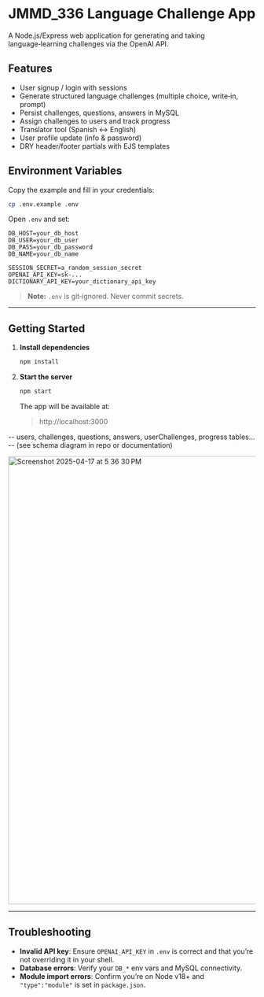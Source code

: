 # JMMD_336 Language Challenge App

A Node.js/Express web application for generating and taking language‑learning challenges via the OpenAI API.

## Features

- User signup / login with sessions
- Generate structured language challenges (multiple choice, write‑in, prompt)
- Persist challenges, questions, answers in MySQL
- Assign challenges to users and track progress
- Translator tool (Spanish ↔ English)
- User profile update (info & password)
- DRY header/footer partials with EJS templates


## Environment Variables

Copy the example and fill in your credentials:

```bash
cp .env.example .env
```

Open `.env` and set:

```dotenv
DB_HOST=your_db_host
DB_USER=your_db_user
DB_PASS=your_db_password
DB_NAME=your_db_name

SESSION_SECRET=a_random_session_secret
OPENAI_API_KEY=sk-...
DICTIONARY_API_KEY=your_dictionary_api_key
```

> **Note:** `.env` is git‑ignored. Never commit secrets.

---

## Getting Started


1. **Install dependencies**  
   ```bash
   npm install
   ```

2. **Start the server**  
   ```bash
   npm start
   ```

   The app will be available at:  
   > http://localhost:3000




-- users, challenges, questions, answers, userChallenges, progress tables…
-- (see schema diagram in repo or documentation)

<img width="911" alt="Screenshot 2025-04-17 at 5 36 30 PM" src="https://github.com/user-attachments/assets/f5b41e6c-211f-48ac-9b4f-b73a16359b1e" />


---

## Troubleshooting

- **Invalid API key**: Ensure `OPENAI_API_KEY` in `.env` is correct and that you’re not overriding it in your shell.  
- **Database errors**: Verify your `DB_*` env vars and MySQL connectivity.  
- **Module import errors**: Confirm you’re on Node v18+ and `"type":"module"` is set in `package.json`.

